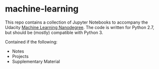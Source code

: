 # machine-learning
This repo contains a collection of Jupyter Notebooks to accompany the Udacity [Machine Learning Nanodegree](https://www.udacity.com/course/machine-learning-engineer-nanodegree--nd009). The code is written for Python 2.7, but should be (mostly) compatible with Python 3.

Contained if the following:

* Notes
* Projects
* Supplementary Material
